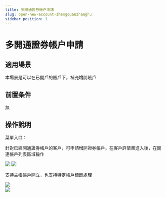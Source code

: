 ```yaml
---
title: 多開通證券帳户申請
slug: open-new-account-zhengquanzhanghu
sidebar_position: 1
---
```



# 多開通證券帳户申請

## 適用場景

本場景是可以在已開戶的賬戶下，補充增開賬戶

## 前置条件

無

## 操作說明

 菜單入口：

針對已經開通證券帳戶的客戶，可申請增開證券帳戶，在客戶詳情業進入後，在關連帳戶列表區域操作

<img src="/assets/VBWbbocYVou6GgxLbRhcfeLdnqh.png"/>

<img src="/assets/WQS5baoUUojMbcx8jSNcKtkFnbh.png"/>

支持主帳帳戶開立，也支持特定帳戶標籤處理

<div class="grid gap-3 grid-cols-2">
<div>
<img src="/assets/T5V7bsn4KoSZm9xZJRkc2qWWn2f.png"/>
</div>
<div>
<img src="/assets/JaXJbIFE0ooRjrxPvqCcxAzln4f.png"/>
</div>
</div>

